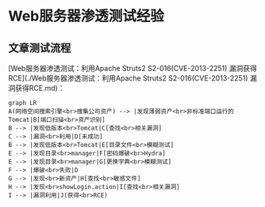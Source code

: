 # Web服务器渗透测试经验

## 文章测试流程

[Web服务器渗透测试：利用Apache Struts2 S2-016(CVE-2013-2251) 漏洞获得RCE](./Web服务器渗透测试：利用Apache Struts2 S2-016(CVE-2013-2251) 漏洞获得RCE.md)：

```mermaid
graph LR
A(网络空间搜索引擎<br>搜集公司资产) --> |发现薄弱资产<br>非标准端口运行的Tomcat|B[端口扫描<br>资产识别] 
B --> |发现低版本<br>Tomcat|C[查找<br>相关漏洞] 
C --> |漏洞<br>利用|D[未成功] 
B --> |发现低版本<br>Tomcat|E[目录文件<br>模糊测试] 
E --> |发现目录<br>manager|F[密码爆破<br>Hydra] 
E --> |发现目录<br>manager|G[更换字典<br>模糊测试] 
F --> |爆破<br>失败|D 
G --> |发现<br>新资产|H[查找<br>敏感文件] 
H --> |发现<br>showLogin.action|I[查找<br>相关漏洞]
I --> |漏洞利用|J(获得<br>RCE)

```



